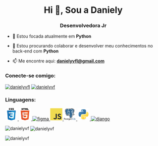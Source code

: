 <h1 align="center">Hi 👋, Sou a Daniely</h1>
<h3 align="center">Desenvolvedora Jr</h3>



- 🔭 Estou focada atualmente em **Python**

- 👯 Estou procurando colaborar e desenvolver meu conhecimentos no back-end com **Python**

- 📫 Me encontre aqui: **danielyvfl@gmail.com**

<h3 align="left">Conecte-se comigo:</h3>
<p align="left">
<a href="https://linkedin.com/in/danielyvfl" target="blank"><img align="center" src="https://raw.githubusercontent.com/rahuldkjain/github-profile-readme-generator/master/src/images/icons/Social/linked-in-alt.svg" alt="danielyvfl" height="30" width="40" /></a>
<a href="https://www.leetcode.com/danielyvf" target="blank"><img align="center" src="https://raw.githubusercontent.com/rahuldkjain/github-profile-readme-generator/master/src/images/icons/Social/leet-code.svg" alt="danielyvf" height="30" width="40" /></a>
</p>

<h3 align="left">Linguagens:</h3>
<p align="left"> <a href="https://www.w3schools.com/css/" target="_blank" rel="noreferrer"> <img src="https://raw.githubusercontent.com/devicons/devicon/master/icons/css3/css3-original-wordmark.svg" alt="css3" width="40" height="40"/> </a> <a href="https://www.w3.org/html/" target="_blank" rel="noreferrer"> <img src="https://raw.githubusercontent.com/devicons/devicon/master/icons/html5/html5-original-wordmark.svg" alt="html5" width="40" height="40"/> </a> <a href="https://www.figma.com/" target="_blank" rel="noreferrer"> <img src="https://www.vectorlogo.zone/logos/figma/figma-icon.svg" alt="figma" width="40" height="40"/> </a>  <a href="https://developer.mozilla.org/en-US/docs/Web/JavaScript" target="_blank" rel="noreferrer"> <img src="https://raw.githubusercontent.com/devicons/devicon/master/icons/javascript/javascript-original.svg" alt="javascript" width="40" height="40"/> </a> <a href="https://www.postgresql.org" target="_blank" rel="noreferrer"> <img src="https://raw.githubusercontent.com/devicons/devicon/master/icons/postgresql/postgresql-original-wordmark.svg" alt="postgresql" width="40" height="40"/> </a> <a href="https://www.python.org" target="_blank" rel="noreferrer"> <img src="https://raw.githubusercontent.com/devicons/devicon/master/icons/python/python-original.svg" alt="python" width="40" height="40"/> </a> <a href="https://www.djangoproject.com/" target="_blank" rel="noreferrer"> <img src="https://cdn.worldvectorlogo.com/logos/django.svg" alt="django" width="40" height="40"/> </a></p>

<p><img align="left" src="https://github-readme-stats.vercel.app/api/top-langs?username=danielyvf&show_icons=true&locale=en&layout=compact" alt="danielyvf" /></p>

<p>&nbsp;<img align="center" src="https://github-readme-stats.vercel.app/api?username=danielyvf&show_icons=true&locale=en" alt="danielyvf" /></p>

<p align="left"> <img src="https://komarev.com/ghpvc/?username=danielyvf&label=Profile%20views&color=0e75b6&style=flat" alt="danielyvf" /> </p>
